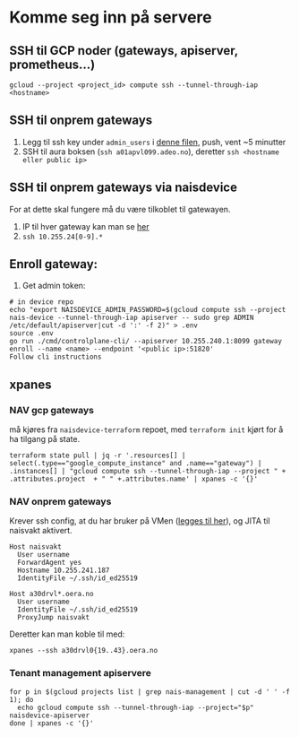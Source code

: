 # Komme seg inn på servere

## SSH til GCP noder (gateways, apiserver, prometheus...)

`gcloud --project <project_id> compute ssh --tunnel-through-iap <hostname>`

## SSH til onprem gateways

1. Legg til ssh key under `admin_users` i [denne filen](/ansible/site.yml), push, vent ~5 minutter
2. SSH til aura boksen (`ssh a01apvl099.adeo.no`), deretter `ssh <hostname eller public ip>`

## SSH til onprem gateways via naisdevice

For at dette skal fungere må du være tilkoblet til gatewayen.

1. IP til hver gateway kan man se [her](https://grafana.nais.io/d/XnwquxkGz/naisdevice?viewPanel=16)
2. `ssh 10.255.24[0-9].*`

## Enroll gateway:

1. Get admin token:

```
# in device repo
echo "export NAISDEVICE_ADMIN_PASSWORD=$(gcloud compute ssh --project nais-device --tunnel-through-iap apiserver -- sudo grep ADMIN /etc/default/apiserver|cut -d ':' -f 2)" > .env
source .env
go run ./cmd/controlplane-cli/ --apiserver 10.255.240.1:8099 gateway enroll --name <name> --endpoint '<public ip>:51820'
Follow cli instructions
```

## xpanes

### NAV gcp gateways
må kjøres fra `naisdevice-terraform` repoet, med `terraform init` kjørt for å ha tilgang på state.
```
terraform state pull | jq -r '.resources[] | select(.type=="google_compute_instance" and .name=="gateway") | .instances[] | "gcloud compute ssh --tunnel-through-iap --project " + .attributes.project  + " " +.attributes.name' | xpanes -c '{}'
```

### NAV onprem gateways
Krever ssh config, at du har bruker på VMen ([legges til her](../ansible/site.yml#L30)), og JITA til naisvakt aktivert.
```
Host naisvakt
  User username
  ForwardAgent yes
  Hostname 10.255.241.187
  IdentityFile ~/.ssh/id_ed25519

Host a30drvl*.oera.no
  User username
  IdentityFile ~/.ssh/id_ed25519
  ProxyJump naisvakt
```
Deretter kan man koble til med:
```
xpanes --ssh a30drvl0{19..43}.oera.no
```

### Tenant management apiservere
```
for p in $(gcloud projects list | grep nais-management | cut -d ' ' -f 1); do
  echo gcloud compute ssh --tunnel-through-iap --project="$p" naisdevice-apiserver
done | xpanes -c '{}'
```
